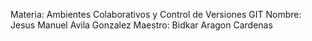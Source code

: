 Materia: Ambientes Colaborativos y Control de Versiones GIT
Nombre: Jesus Manuel Avila Gonzalez
Maestro: Bidkar Aragon Cardenas

